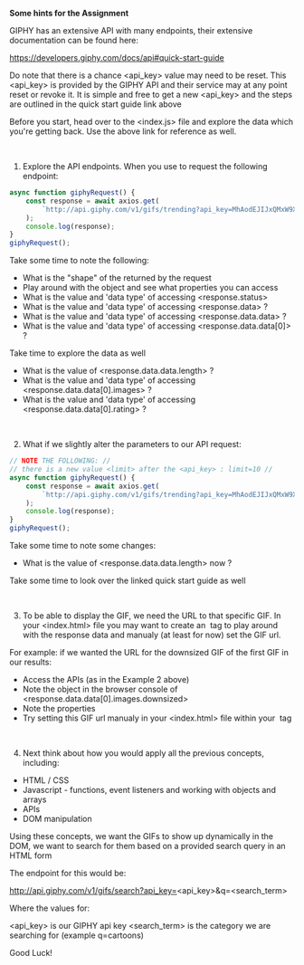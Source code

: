 **Some hints for the Assignment**

GIPHY has an extensive API with many endpoints, their extensive documentation can be found here:

https://developers.giphy.com/docs/api#quick-start-guide

Do note that there is a chance <api_key> value may need to be reset. This <api_key> is provided by the GIPHY API and their service may at any point reset or revoke it.
It is simple and free to get a new <api_key> and the steps are outlined in the quick start guide link above

Before you start, head over to the <index.js> file and explore the data which you're getting back. Use the above link for reference as well.

<br/>

1. Explore the API endpoints. When you use <axios> to request the following endpoint:

```js
async function giphyRequest() {
    const response = await axios.get(
        `http://api.giphy.com/v1/gifs/trending?api_key=MhAodEJIJxQMxW9XqxKjyXfNYdLoOIym`
    );
    console.log(response);
}
giphyRequest();
```

Take some time to note the following:

-   What is the "shape" of the <data> returned by the <axios> request
-   Play around with the object and see what properties you can access
-   What is the value and 'data type' of accessing <response.status>
-   What is the value and 'data type' of accessing <response.data> ?
-   What is the value and 'data type' of accessing <response.data.data> ?
-   What is the value and 'data type' of accessing <response.data.data[0]> ?

Take time to explore the data as well

-   What is the value of <response.data.data.length> ?
-   What is the value and 'data type' of accessing <response.data.data[0].images> ?
-   What is the value and 'data type' of accessing <response.data.data[0].rating> ?

<br/>

2. What if we slightly alter the parameters to our API request:

```js
// NOTE THE FOLLOWING: //
// there is a new value <limit> after the <api_key> : limit=10 //
async function giphyRequest() {
    const response = await axios.get(
        `http://api.giphy.com/v1/gifs/trending?api_key=MhAodEJIJxQMxW9XqxKjyXfNYdLoOIym&limit=10`
    );
    console.log(response);
}
giphyRequest();
```

Take some time to note some changes:

-   What is the value of <response.data.data.length> now ?

Take some time to look over the linked quick start guide as well

<br/>

3. To be able to display the GIF, we need the URL to that specific GIF. In your <index.html> file you may want to create an <img> tag to play around with the response data and manualy (at least for now) set the GIF url.

For example: if we wanted the URL for the downsized GIF of the first GIF in our results:

-   Access the APIs (as in the Example 2 above)
-   Note the object in the browser console of <response.data.data[0].images.downsized>
-   Note the <height> <size> <width> <url> properties
-   Try setting this GIF url manualy in your <index.html> file within your <img> tag

<br/>

4. Next think about how you would apply all the previous concepts, including:

-   HTML / CSS
-   Javascript - functions, event listeners and working with objects and arrays
-   APIs
-   DOM manipulation

Using these concepts, we want the GIFs to show up dynamically in the DOM, we want to search for them based on a provided search query in an HTML form

The endpoint for this would be:

http://api.giphy.com/v1/gifs/search?api_key=<api_key>&q=<search_term>

Where the values for:

<api_key> is our GIPHY api key
<search_term> is the category we are searching for (example q=cartoons)

Good Luck!
